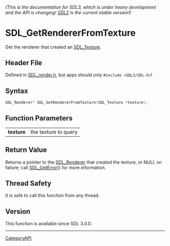 ###### (This is the documentation for SDL3, which is under heavy development and the API is changing! [SDL2](https://wiki.libsdl.org/SDL2/) is the current stable version!)
# SDL_GetRendererFromTexture

Get the renderer that created an [SDL_Texture](SDL_Texture).

## Header File

Defined in [SDL_render.h](https://github.com/libsdl-org/SDL/blob/main/include/SDL3/SDL_render.h), but apps should _only_ `#include <SDL3/SDL.h>`!

## Syntax

```c
SDL_Renderer* SDL_GetRendererFromTexture(SDL_Texture *texture);

```

## Function Parameters

|                 |                      |
| --------------- | -------------------- |
| **texture**     | the texture to query |

## Return Value

Returns a pointer to the [SDL_Renderer](SDL_Renderer) that created the
texture, or NULL on failure; call [SDL_GetError](SDL_GetError)() for more
information.

## Thread Safety

It is safe to call this function from any thread.

## Version

This function is available since SDL 3.0.0.

----
[CategoryAPI](CategoryAPI)

